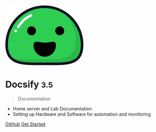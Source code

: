 <!-- _coverpage.md -->

![logo](assets/icon.svg)

# Docsify <small>3.5</small>

> Documentation
- Home server and Lab Documentation
- Setting up Hardware and Software for automation and monitoring

[GitHub](https://github.com/phamumb/HomeDocsify)
[Get Started](/markdown)